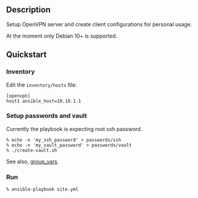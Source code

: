 ## Description

Setup OpenVPN server and create client configurations for personal usage.

At the moment only Debian 10+ is supported.


## Quickstart

### Inventory

Edit the `inventory/hosts` file:

```
[openvpn]
host1 ansible_host=10.10.1.1
```

### Setup passwords and vault

Currently the playbook is expecting root ssh password.

```
% echo -n 'my_ssh_password' > passwords/ssh
% echo -n 'my_vault_password' > passwords/vault
% ./create-vault.sh
```

See also, [group_vars](inventory/group_vars/all/vars.yml).

### Run

```
% ansible-playbook site.yml
```

